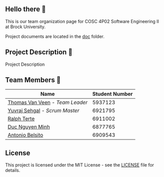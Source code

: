 ## Hello there 👋
This is our team organization page for COSC 4P02 Software Engineering II at Brock University. 

Project documents are located in the [doc](doc) folder.


## Project Description 📝
Project Description


## Team Members 👥
| Name | Student Number|
|------|---------------|
| [Thomas Van Veen](https://github.com/tv15jl) - *Team Leader* | 5937123 |
| [Yuvraj Sehgal](https://github.com/17YuvrajSehgal) - *Scrum Master*| 6921795 |
| [Ralph Terte](https://github.com/Jaserii)| 6911002 |
| [Duc Nguyen Minh](https://github.com/ducoday12345)| 6877765 |
| [Antonio Belsito](https://github.com/AntonioBelsito1)| 6909543 |


## License
This project is licensed under the MIT License - see the [LICENSE](LICENSE.md) file for details.
